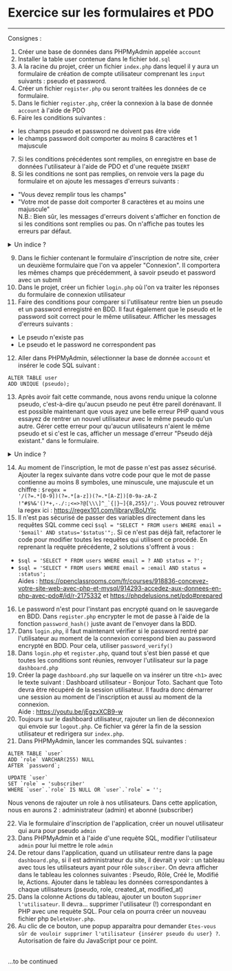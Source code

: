 # Exercice sur les formulaires et PDO
<hr>

Consignes :
1. Créer une base de données dans PHPMyAdmin appelée `account`
2. Installer la table user contenue dans le fichier `bdd.sql`
3. A la racine du projet, créer un fichier `index.php` dans lequel il y aura un formulaire de création de compte utilisateur comprenant les `input` suivants : pseudo et password.
4. Créer un fichier `register.php` ou seront traitées les données de ce formulaire.
5. Dans le fichier `register.php`, créer la connexion à la base de donnée `account` à l'aide de PDO
6. Faire les conditions suivantes :
- les champs pseudo et password ne doivent pas être vide
- le champs password doit comporter au moins 8 caractères et 1 majuscule
7. Si les conditions précédentes sont remplies, on enregistre en base de données l'utilisateur à l'aide de PDO et d'une requète `INSERT`
8. Si les conditions ne sont pas remplies, on renvoie vers la page du formulaire et on ajoute les messages d'erreurs suivants :
- "Vous devez remplir tous les champs"
- "Votre mot de passe doit comporter 8 caractères et au moins une majuscule"
  <br>N.B.: Bien sûr, les messages d'erreurs doivent s'afficher en fonction de si les conditions sont remplies ou pas. On n'affiche pas toutes les erreurs par défaut.
<details>
<summary>Un indice ?</summary>
Quand on renvoie vers la page du formulaire avec la méthode <code>header()</code>, on peut passer des paramètres dans l'URL et les récupérer via la méthode GET dans le formulaire.
Exemple dans <code>register.php</code> : <code>header('Location: localhost:8080?message_erreur=mon message');</code> et dans <code>index.php</code> : <code>$_GET["message_erreur"];</code>
</details>

9. Dans le fichier contenant le formulaire d'inscription de notre site, créer un deuxième formulaire que l'on va appeler "Connexion". Il comportera les mêmes champs que précédemment, à savoir pseudo et password avec un submit
10. Dans le projet, créer un fichier `login.php` où l'on va traiter les réponses du formulaire de connexion utilisateur
11. Faire des conditions pour comparer si l'utilisateur rentre bien un pseudo et un password enregistré en BDD. Il faut également que le pseudo et le password soit correct pour le même utilisateur. Afficher les messages d'erreurs suivants :
- Le pseudo n'existe pas
- Le pseudo et le password ne correspondent pas
12. Aller dans PHPMyAdmin, sélectionner la base de donnée `account` et insérer le code SQL suivant :
```
ALTER TABLE user
ADD UNIQUE (pseudo);
``` 
13. Après avoir fait cette commande, nous avons rendu unique la colonne pseudo, c'est-à-dire qu'aucun pseudo ne peut être pareil dorénavant. Il est possible maintenant que vous ayez une belle erreur PHP quand vous essayez de rentrer un nouvel utilisateur avec le même pseudo qu'un autre. Gérer cette erreur pour qu'aucun utilisateurs n'aient le même pseudo et si c'est le cas, afficher un message d'erreur "Pseudo déjà existant." dans le formulaire.
<details>
<summary>Un indice ?</summary>
Un morceau de code pourrait être intéressant ici :
<a href="https://phpdelusions.net/pdo#catch">https://phpdelusions.net/pdo#catch</a> (quelques modifications à appliquer cependant)
</details>

14. Au moment de l'inscription, le mot de passe n'est pas assez sécurisé. Ajouter la regex suivante dans votre code pour que le mot de passe contienne au moins 8 symboles, une minuscule, une majuscule et un chiffre : <code>$regex = '/(?=.*[0-9])(?=.*[a-z])(?=.*[A-Z])[0-9a-zA-Z !"#$%&\'()*+,-.\/:;<=>?@\[\\\\\\\]^_`{|}~]{8,255}/';</code>. Vous pouvez retrouver la regex ici : https://regex101.com/library/BoUYlc
15. Il n'est pas sécurisé de passer des variables directement dans les requêtes SQL comme ceci `$sql = "SELECT * FROM users WHERE email = '$email' AND status='$status'";`. Si ce n'est pas déjà fait, refactorer le code pour modifier toutes les requêtes qui utilisent ce procédé. En reprenant la requête précédente, 2 solutions s'offrent à vous :
- `$sql = 'SELECT * FROM users WHERE email = ? AND status = ?';`
- `$sql = 'SELECT * FROM users WHERE email = :email AND status = :status';`
  <br>Aides : https://openclassrooms.com/fr/courses/918836-concevez-votre-site-web-avec-php-et-mysql/914293-accedez-aux-donnees-en-php-avec-pdo#/id/r-2175332 et https://phpdelusions.net/pdo#prepared
16. Le password n'est pour l'instant pas encrypté quand on le sauvegarde en BDD. Dans `register.php` encrypter le mot de passe à l'aide de la fonction `password_hash()` juste avant de l'envoyer dans la BDD.
17. Dans `login.php`, il faut maintenant vérifier si le password rentré par l'utilisateur au moment de la connexion correspond bien au password encrypté en BDD. Pour cela, utiliser `password_verify()`
18. Dans `login.php` et `register.php`, quand tout s'est bien passé et que toutes les conditions sont réunies, renvoyer l'utilisateur sur la page `dashboard.php`
19. Créer la page `dashboard.php` sur laquelle on va insérer un titre `<h1>` avec le texte suivant : Dashboard utilisateur - Bonjour Toto. Sachant que Toto devra être récupéré de la session utilisateur. Il faudra donc démarrer une session au moment de l'inscription et aussi au moment de la connexion. <br>Aide : https://youtu.be/jEgzxXCB9-w
20. Toujours sur le dashboard utilisateur, rajouter un lien de déconnexion qui envoie sur `logout.php`. Ce fichier va gérer la fin de la session utilisateur et redirigera sur `index.php`.
21. Dans PHPMyAdmin, lancer les commandes SQL suivantes :
```
ALTER TABLE `user`
ADD `role` VARCHAR(255) NULL
AFTER `password`;

UPDATE `user` 
SET `role` = 'subscriber' 
WHERE `user`.`role` IS NULL OR `user`.`role` = '';
``` 
Nous venons de rajouter un role à nos utilisateurs. Dans cette application, nous en aurons 2 : administrateur (admin) et abonné (subscriber)

22. Via le formulaire d'inscription de l'application, créer un nouvel utilisateur qui aura pour pseudo `admin`
23. Dans PHPMyAdmin et à l'aide d'une requète SQL, modifier l'utilisateur `admin` pour lui mettre le role `admin`
24. De retour dans l'application, quand un utilisateur rentre dans la page `dashboard.php`, si il est administrateur du site, il devrait y voir : un tableau avec tous les utilisateurs ayant pour rôle `subscriber`. On devra afficher dans le tableau les colonnes suivantes : Pseudo, Rôle, Créé le, Modifié le, Actions. Ajouter dans le tableau les données correspondantes à chaque utilisateurs (pseudo, role, created_at, modified_at)
25. Dans la colonne Actions du tableau, ajouter un bouton `Supprimer l'utilisateur`. Il devra... supprimer l'utilisateur (!) correspondant en PHP avec une requète SQL. Pour cela on pourra créer un nouveau fichier php `DeleteUser.php`. 
26. Au clic de ce bouton, une popup apparaitra pour demander `Etes-vous sûr de vouloir supprimer l'utilisateur {insérer pseudo du user} ?`. Autorisation de faire du JavaScript pour ce point.

<br>
...to be continued